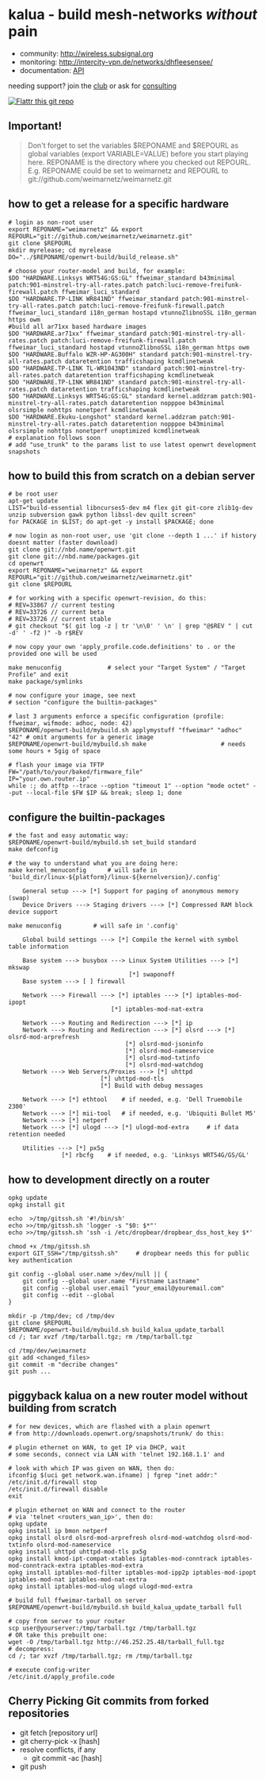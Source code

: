 kalua - build mesh-networks _without_ pain
==========================================

* community: http://wireless.subsignal.org
* monitoring: http://intercity-vpn.de/networks/dhfleesensee/
* documentation: [API](http://wireless.subsignal.org/index.php?title=Firmware-Dokumentation_API)


needing support?
join the [club](http://blog.maschinenraum.tk) or ask for [consulting](http://bittorf-wireless.de)

[![Flattr this git repo](http://api.flattr.com/button/flattr-badge-large.png)](https://flattr.com/submit/auto?user_id=weimarnetz&url=https://github.com/weimarnetz/weimarnetz&title=weimarnetz&language=&tags=github&category=software)

Important!
----------

> Don't forget to set the variables $REPONAME and $REPOURL as global variables (export VARIABLE=VALUE) before you start playing here. REPONAME is the directory where you checked out REPOURL.
> E.g. REPONAME could be set to weimarnetz and REPOURL to git://github.com/weimarnetz/weimarnetz.git

how to get a release for a specific hardware
--------------------------------------------

	# login as non-root user
	export REPONAME="weimarnetz" && export REPOURL="git://github.com/weimarnetz/weimarnetz.git"
	git clone $REPOURL
	mkdir myrelease; cd myrelease
	DO="../$REPONAME/openwrt-build/build_release.sh"

	# choose your router-model and build, for example:
	$DO "HARDWARE.Linksys WRT54G:GS:GL" ffweimar_standard b43minimal patch:901-minstrel-try-all-rates.patch patch:luci-remove-freifunk-firewall.patch ffweimar_luci_standard
	$DO "HARDWARE.TP-LINK WR841ND" ffweimar_standard patch:901-minstrel-try-all-rates.patch patch:luci-remove-freifunk-firewall.patch ffweimar_luci_standard i18n_german hostapd vtunnoZlibnoSSL i18n_german https owm 
	#build all ar71xx based hardware images 
	$DO "HARDWARE.ar71xx" ffweimar_standard patch:901-minstrel-try-all-rates.patch patch:luci-remove-freifunk-firewall.patch ffweimar_luci_standard hostapd vtunnoZlibnoSSL i18n_german https owm 
	$DO "HARDWARE.Buffalo WZR-HP-AG300H" standard patch:901-minstrel-try-all-rates.patch dataretention trafficshaping kcmdlinetweak
	$DO "HARDWARE.TP-LINK TL-WR1043ND" standard patch:901-minstrel-try-all-rates.patch dataretention trafficshaping kcmdlinetweak
	$DO "HARDWARE.TP-LINK WR841ND" standard patch:901-minstrel-try-all-rates.patch dataretention trafficshaping kcmdlinetweak
	$DO "HARDWARE.Linksys WRT54G:GS:GL" standard kernel.addzram patch:901-minstrel-try-all-rates.patch dataretention nopppoe b43minimal olsrsimple nohttps nonetperf kcmdlinetweak
	$DO "HARDWARE.Ekuku-Longshot" standard kernel.addzram patch:901-minstrel-try-all-rates.patch dataretention nopppoe b43minimal olsrsimple nohttps nonetperf unoptimized kcmdlinetweak
	# explanation follows soon
	# add "use_trunk" to the params list to use latest openwrt development snapshots


how to build this from scratch on a debian server
-------------------------------------------------

	# be root user
	apt-get update
	LIST="build-essential libncurses5-dev m4 flex git git-core zlib1g-dev unzip subversion gawk python libssl-dev quilt screen"
	for PACKAGE in $LIST; do apt-get -y install $PACKAGE; done

	# now login as non-root user, use 'git clone --depth 1 ...' if history doesnt matter (faster download)
	git clone git://nbd.name/openwrt.git
	git clone git://nbd.name/packages.git
	cd openwrt
	export REPONAME="weimarnetz" && export REPOURL="git://github.com/weimarnetz/weimarnetz.git"
	git clone $REPOURL 

	# for working with a specific openwrt-revision, do this:
	# REV=33867	// current testing
	# REV=33726	// current beta
	# REV=33726	// current stable
	# git checkout "$( git log -z | tr '\n\0' ' \n' | grep "@$REV " | cut -d' ' -f2 )" -b r$REV

	# now copy your own 'apply_profile.code.definitions' to . or the provided one will be used

	make menuconfig				# select your "Target System" / "Target Profile" and exit
	make package/symlinks

	# now configure your image, see next
	# section "configure the builtin-packages"

	# last 3 arguments enforce a specific configuration (profile: ffweimar, wifmode: adhoc, node: 42)
	$REPONAME/openwrt-build/mybuild.sh applymystuff "ffweimar" "adhoc" "42"	# omit arguments for a generic image
	$REPONAME/openwrt-build/mybuild.sh make 					# needs some hours + 5gig of space

	# flash your image via TFTP
	FW="/path/to/your/baked/firmware_file"
	IP="your.own.router.ip"
	while :; do atftp --trace --option "timeout 1" --option "mode octet" --put --local-file $FW $IP && break; sleep 1; done


configure the builtin-packages
------------------------------

	# the fast and easy automatic way:
	$REPONAME/openwrt-build/mybuild.sh set_build standard
	make defconfig

	# the way to understand what you are doing here:
	make kernel_menuconfig		# will safe in 'build_dir/linux-${platform}/linux-${kernelversion}/.config'

		General setup ---> [*] Support for paging of anonymous memory (swap)
		Device Drivers ---> Staging drivers ---> [*] Compressed RAM block device support

	make menuconfig 		# will safe in '.config'

		Global build settings ---> [*] Compile the kernel with symbol table information

		Base system ---> busybox ---> Linux System Utilities ---> [*] mkswap
									  [*] swaponoff
		Base system ---> [ ] firewall

		Network ---> Firewall ---> [*] iptables ---> [*] iptables-mod-ipopt
							     [*] iptables-mod-nat-extra

		Network ---> Routing and Redirection ---> [*] ip
		Network ---> Routing and Redirection ---> [*] olsrd ---> [*] olsrd-mod-arprefresh
									 [*] olsrd-mod-jsoninfo
									 [*] olsrd-mod-nameservice
									 [*] olsrd-mod-txtinfo
									 [*] olsrd-mod-watchdog
		Network ---> Web Servers/Proxies ---> [*] uhttpd
						      [*] uhttpd-mod-tls
						      [*] Build with debug messages

		Network ---> [*] ethtool	# if needed, e.g. 'Dell Truemobile 2300'
		Network ---> [*] mii-tool	# if needed, e.g. 'Ubiquiti Bullet M5'
		Network ---> [*] netperf
		Network ---> [*] ulogd ---> [*] ulogd-mod-extra		# if data retention needed

		Utilities ---> [*] px5g
			       [*] rbcfg	# if needed, e.g. 'Linksys WRT54G/GS/GL'


how to development directly on a router
---------------------------------------

	opkg update
	opkg install git

	echo  >/tmp/gitssh.sh '#!/bin/sh'
	echo >>/tmp/gitssh.sh 'logger -s "$0: $*"'
	echo >>/tmp/gitssh.sh 'ssh -i /etc/dropbear/dropbear_dss_host_key $*'

	chmod +x /tmp/gitssh.sh
	export GIT_SSH="/tmp/gitssh.sh"		# dropbear needs this for public key authentication

	git config --global user.name >/dev/null || {
		git config --global user.name "Firstname Lastname"
		git config --global user.email "your_email@youremail.com"
		git config --edit --global
	}

	mkdir -p /tmp/dev; cd /tmp/dev
	git clone $REPOURL
	$REPONAME/openwrt-build/mybuild.sh build_kalua_update_tarball
	cd /; tar xvzf /tmp/tarball.tgz; rm /tmp/tarball.tgz

	cd /tmp/dev/weimarnetz
	git add <changed_files>
	git commit -m "decribe changes"
	git push ...


piggyback kalua on a new router model without building from scratch
-------------------------------------------------------------------

	# for new devices, which are flashed with a plain openwrt
	# from http://downloads.openwrt.org/snapshots/trunk/ do this:

	# plugin ethernet on WAN, to get IP via DHCP, wait
	# some seconds, connect via LAN with 'telnet 192.168.1.1' and

	# look with which IP was given on WAN, then do:
	ifconfig $(uci get network.wan.ifname) | fgrep "inet addr:"
	/etc/init.d/firewall stop
	/etc/init.d/firewall disable
	exit

	# plugin ethernet on WAN and connect to the router
	# via 'telnet <routers_wan_ip>', then do:
	opkg update
	opkg install ip bmon netperf
	opkg install olsrd olsrd-mod-arprefresh olsrd-mod-watchdog olsrd-mod-txtinfo olsrd-mod-nameservice
	opkg install uhttpd uhttpd-mod-tls px5g
	opkg install kmod-ipt-compat-xtables iptables-mod-conntrack iptables-mod-conntrack-extra iptables-mod-extra
	opkg install iptables-mod-filter iptables-mod-ipp2p iptables-mod-ipopt iptables-mod-nat iptables-mod-nat-extra
	opkg install iptables-mod-ulog ulogd ulogd-mod-extra

	# build full ffweimar-tarball on server
	$REPONAME/openwrt-build/mybuild.sh build_kalua_update_tarball full

	# copy from server to your router
	scp user@yourserver:/tmp/tarball.tgz /tmp/tarball.tgz
	# OR take this prebuilt one:
	wget -O /tmp/tarball.tgz http://46.252.25.48/tarball_full.tgz
	# decompress:
	cd /; tar xvzf /tmp/tarball.tgz; rm /tmp/tarball.tgz

	# execute config-writer
	/etc/init.d/apply_profile.code


Cherry Picking Git commits from forked repositories
---------------------------------------------------

* git fetch [repository url]
* git cherry-pick -x [hash]
* resolve conflicts, if any
    * git commit -ac [hash]
* git push

